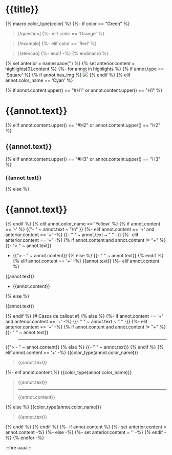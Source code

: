 # {{title}}

{% macro color_type(color) %}
{%- if color == "Green" %}

> [!question]
{%- elif color == 'Orange' %}

> [!example]
{%- elif color == 'Red' %}

> [!atencao]
{%- endif -%}
{% endmacro %}

{% set anterior = namespace('') %}
{% set anterior.content = highlights[0].content %}
{%- for annot  in highlights %}
{% if annot.type == 'Square' %}
{% if annot.has_img %}
![]({{annot.img_path}})
{% endif %}
{% elif annot.color_name == 'Cyan' %}

{% if annot.content.upper() == "#H1" or annot.content.upper() == "H1" %}
# {{annot.text}}

{% elif annot.content.upper() == "#H2" or annot.content.upper() == "H2" %}
## {{annot.text}}

{% elif annot.content.upper() == "#H3" or annot.content.upper() == "H3" %}
### {{annot.text}}

{% else %}
# {{annot.text}}


{% endif %}
{% elif annot.color_name == 'Yellow' %}
{% if annot.content == '-' %}
{{"- " ~ annot.text ~ "\n" }}
{%- elif annot.content == '+' and anterior.content == '+' -%}
{{- " " ~ annot.text ~ " " -}}
{%- elif anterior.content == '+' -%}
{% if annot.content and annot.content != "+" %}
{{- "> " ~ annot.text}}
- {{"> - " ~ annot.content}}
{% else %}
{{- " " ~ annot.text}}
{% endif %}
{% elif annot.content == '+' -%}
{{annot.text}} 
{%- elif annot.content %}

{{annot.text}}
- {{annot.content}}

{% else %}

{{annot.text}}

{% endif %}
{# Casos de callout #}
{% else %}
{%- if annot.content == '+' and anterior.content == '+' -%}
{{- " " ~ annot.text ~ " " -}}
{%- elif anterior.content == '+' -%}
{% if annot.content and annot.content != "+" %}
{{- " " ~ annot.text}}
> - - -
{{"> - " ~ annot.content}}
{% else %}
{{- " " ~ annot.text}}
{% endif %}
{% elif annot.content == '+' -%}
{{color_type(annot.color_name)}}
> {{annot.text}} 

{%- elif annot.content %}
{{color_type(annot.color_name)}}
> {{annot.text}}
> - - -
> {{annot.content}}

{% else %}
{{color_type(annot.color_name)}}
> {{annot.text}}


{% endif %}
{% endif %}
{%- if annot.content %}
{%- set anterior.content = annot.content -%}
{%- else -%}
{%- set anterior.content = '' -%}
{% endif -%}
{% endfor -%}


:::fire
aaaa
:::